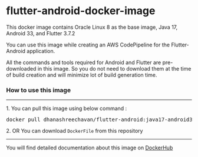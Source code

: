 # flutter-android-docker-image
This docker image contains Oracle Linux 8 as the base image, Java 17, Android 33, and Flutter 3.7.2

You can use this image while creating an AWS CodePipeline for the Flutter-Android application.

All the commands and tools required for Android and Flutter are pre-downloaded in this image. So you do not need to download them at the time of build creation and will minimize lot of build generation time.</p>

<h3>How to use this image</h3>
<hr>
1. You can pull this image using below command :
<pre>docker pull dhanashreechavan/flutter-android:java17-android33-flutter3.7.2</pre>
2. OR You can download <code>DockerFile</code> from this repository
<hr>
You will find detailed documentation about this image on <a href="https://hub.docker.com/repository/docker/dhanashreechavan/flutter-android/general" target="_blank">DockerHub</a>
